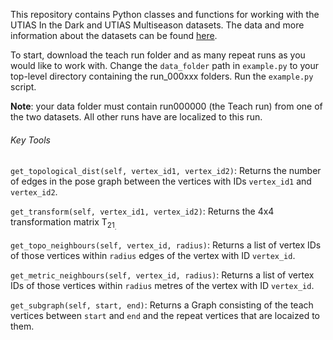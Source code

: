 This repository contains Python classes and functions for working with the UTIAS In the Dark and UTIAS Multiseason datasets.
The data and more information about the datasets can be found [here](http://asrl.utias.utoronto.ca/datasets/2020-vtr-dataset/index.html).

To start, download the teach run folder and as many repeat runs as you would like to work with.
Change the `data_folder` path in `example.py` to your top-level directory containing the run_000xxx folders.
Run the `example.py` script.

**Note**: your data folder must contain run000000 (the Teach run) from one of the two datasets. All other runs have are localized to this run.

###### Key Tools 

`get_topological_dist(self, vertex_id1, vertex_id2)`: Returns the number of edges in the pose graph between the vertices with IDs `vertex_id1` and `vertex_id2`.

`get_transform(self, vertex_id1, vertex_id2)`: Returns the 4x4 transformation matrix T<sub>21<sub>.

`get_topo_neighbours(self, vertex_id, radius)`: Returns a list of vertex IDs of those vertices within `radius` edges of the vertex with ID `vertex_id`.

`get_metric_neighbours(self, vertex_id, radius)`: Returns a list of vertex IDs of those vertices within `radius` metres of the vertex with ID `vertex_id`.

`get_subgraph(self, start, end)`: Returns a Graph consisting of the teach vertices between `start` and `end` and the repeat vertices that are locaized to them. 

